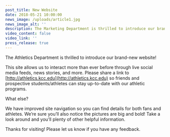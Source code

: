```yaml
---
post_title: New Website
date: 2018-05-21 10:00:00
news_image: /uploads/article1.jpg
news_image_alt: ''
description: The Marketing Department is thrilled to introduce our brand-new website!
video_content: false
video_link: ''
press_release: true
---
```


The Athletics Department is thrilled to introduce our brand-new website!

This site allows us to interact more than ever before through live social media feeds, news stories, and more. Please share a link to [http://athletics.kcc.edu](http://athletics.kcc.edu) so friends and prospective students/athletes can stay up-to-date with our athletic programs.

What else?

We have improved site navigation so you can find details for both fans and athletes. We’re sure you’ll also notice the pictures are big and bold! Take a look around and you’ll plenty of other helpful information.

Thanks for visiting! Please let us know if you have any feedback.
